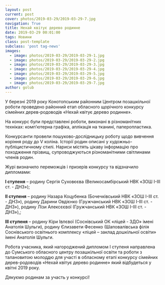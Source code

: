 ```yaml
---
layout: post
current: post
cover: photos/2019-03-29/2019-03-29-7.jpg
navigation: True
title: Нехай квітує дерево родинне
date: 2019-03-29 00:01:00
tags: Новини
class: post-template
subclass: 'post tag-news'
images:
  - image: photos/2019-03-29/2019-03-29-1.jpg
  - image: photos/2019-03-29/2019-03-29-2.jpg
  - image: photos/2019-03-29/2019-03-29-3.jpg
  - image: photos/2019-03-29/2019-03-29-4.jpg
  - image: photos/2019-03-29/2019-03-29-5.jpg
  - image: photos/2019-03-29/2019-03-29-6.jpg
  - image: photos/2019-03-29/2019-03-29-7.jpg
author: golub
---
```


У березні 2019 року Конотопським районним Центром позашкільної роботи проведено районний етап обласного щорічного конкурсу сімейних дерев-родоводів «Нехай квітує дерево родинне».

На конкурс були представлені роботи, виконані в різноманітних техніках: комп’ютерна графіка, аплікація на тканині, паперопластика.

Конкурсанти провели пошуково-дослідницьку роботу щодо вивчення коріння роду до V коліна. Історії родин описані у художньо-публіцистичному стилі. Нариси містять цікаву інформацію про походження прізвищ, супроводжуються різноманітними світлинами членів родин.

Журі визначило переможців і призерів конкурсу та відзначило дипломами:

**І ступеня** – родину Сергія Суховєєва (Великосамбірський НВК «ЗОШ І-ІІІ ст. - ДНЗ»);

**ІІ ступеня** – родину Назара Коцубенка (Бочечківський НВК «ЗОШ І-ІІІ ст. - ДНЗ»), родину Дарини Овдієнко (Гружчанський НВК «ЗОШ І-ІІІ ст. - ДНЗ»), родину Лізи Алексєєвої (Гружчанський НВК «ЗОШ І-ІІІ ст. - ДНЗ»),;

**ІІІ ступеня** – родину Кіри Івлєвої (Соснівський ОК «ліцей - ЗДО» імені Анатолія Шульги), родину Єлизавети Фесенко (Шаповалівська філія Соснівського освітнього комплексу «ліцей – заклад дошкільної освіти» імені Анатолія Шульги.

Робота учасника, який нагороджений дипломом І ступеня направлена до Сумського обласного центру позашкільної освіти та роботи з талановитою молоддю для участі в обласному етапі конкурсу сімейних дерев-родоводів «Нехай квітує дерево родинне» який відбудеться у квітні 2019 року.

Дякуємо родинам за участь у конкурсі!
